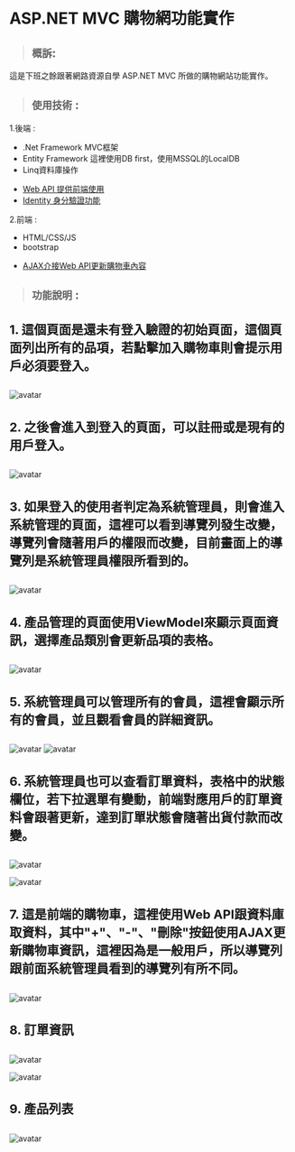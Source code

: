 ASP.NET MVC 購物網功能實作
=======================

> ## ``概訴``:
這是下班之餘跟著網路資源自學 ASP.NET MVC 所做的購物網站功能實作。  
> ## ``使用技術`` :
1.後端 :
* .Net Framework MVC框架
* Entity Framework 這裡使用DB first，使用MSSQL的LocalDB
* Linq資料庫操作
- [Web API 提供前端使用](#7)
- [Identity 身分驗證功能](#2)

2.前端 :
* HTML/CSS/JS
* bootstrap
- [AJAX介接Web API更新購物車內容](#7)

> ## ``功能說明`` : 
<h4 id="2" style="font-size:22px;">1. 這個頁面是還未有登入驗證的初始頁面，這個頁面列出所有的品項，若點擊加入購物車則會提示用戶必須要登入。</h4>  

![avatar](https://i.imgur.com/TebqcSP.png)    

<h4 id="2" style="font-size:22px;">2. 之後會進入到登入的頁面，可以註冊或是現有的用戶登入。</h4>

![avatar](https://i.imgur.com/FLHFJhZ.png)

<h4 id="2" style="font-size:22px;">3. 如果登入的使用者判定為系統管理員，則會進入系統管理的頁面，這裡可以看到導覽列發生改變，導覽列會隨著用戶的權限而改變，目前畫面上的導覽列是系統管理員權限所看到的。</h4>

![avatar](https://i.imgur.com/3bMUt3U.png)

<h4 id="2" style="font-size:22px;">4. 產品管理的頁面使用ViewModel來顯示頁面資訊，選擇產品類別會更新品項的表格。</h4>

![avatar](https://i.imgur.com/2PslxWY.png)

<h4 id="2" style="font-size:22px;">5. 系統管理員可以管理所有的會員，這裡會顯示所有的會員，並且觀看會員的詳細資訊。</h4>

![avatar](https://i.imgur.com/qOzX51g.png)
![avatar](https://i.imgur.com/X23ZIc2.png)

<h4 id="2" style="font-size:22px;">6. 系統管理員也可以查看訂單資料，表格中的狀態欄位，若下拉選單有變動，前端對應用戶的訂單資料會跟著更新，達到訂單狀態會隨著出貨付款而改變。</h4>

![avatar](https://i.imgur.com/ZRGxjPP.png)
>
![avatar](https://i.imgur.com/FxmoZk6.png)

<h4 id="7" style="font-size:22px;">7. 這是前端的購物車，這裡使用Web API跟資料庫取資料，其中"+"、"-"、"刪除"按鈕使用AJAX更新購物車資訊，這裡因為是一般用戶，所以導覽列跟前面系統管理員看到的導覽列有所不同。</h4>

![avatar](https://i.imgur.com/tny3d2P.png)

<h4 id="2" style="font-size:22px;">8. 訂單資訊</h4>

![avatar](https://i.imgur.com/ZyBihsW.png)
>
![avatar](https://i.imgur.com/3LMEO0h.png)

<h4 id="2" style="font-size:22px;">9. 產品列表</h4>

![avatar](https://i.imgur.com/qhyvxR3.png)



